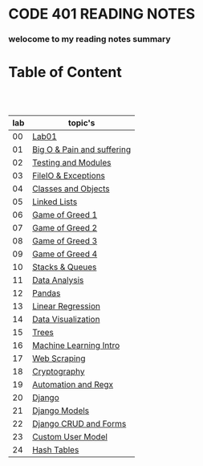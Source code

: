 # CODE 401 READING NOTES

### welocome to my reading notes summary

# Table of Content

<br><br>

| lab | topic's                                                                                                                              |
| --- | ------------------------------------------------------------------------------------------------------------------------------------ |
| 00  | [Lab01](https://amarh-ayman.github.io/reading-notes/Code%20401%20-%20Advanced%20Software%20Development/Code%20401%20Reading_Notes)   |
| 01  | [Big O & Pain and suffering](https://amarh-ayman.github.io/reading-notes/Code%20401%20-%20Advanced%20Software%20Development/read_01) |
| 02  | [Testing and Modules](https://amarh-ayman.github.io/reading-notes/Code%20401%20-%20Advanced%20Software%20Development/read_02)        |
| 03  | [FileIO & Exceptions](https://amarh-ayman.github.io/reading-notes/Code%20401%20-%20Advanced%20Software%20Development/read_03)        |
| 04  | [Classes and Objects](https://amarh-ayman.github.io/reading-notes/Code%20401%20-%20Advanced%20Software%20Development/read_04)        |
| 05  | [Linked Lists](https://amarh-ayman.github.io/reading-notes/Code%20401%20-%20Advanced%20Software%20Development/read_05)               |
| 06  | [Game of Greed 1](https://amarh-ayman.github.io/reading-notes/Code%20401%20-%20Advanced%20Software%20Development/read_06)            |
| 07  | [Game of Greed 2](https://amarh-ayman.github.io/reading-notes/Code%20401%20-%20Advanced%20Software%20Development/read_07)            |
| 08  | [Game of Greed 3](https://amarh-ayman.github.io/reading-notes/Code%20401%20-%20Advanced%20Software%20Development/read_08)            |
| 09  | [Game of Greed 4](https://amarh-ayman.github.io/reading-notes/Code%20401%20-%20Advanced%20Software%20Development/read_09)            |
| 10  | [Stacks & Queues](https://amarh-ayman.github.io/reading-notes/Code%20401%20-%20Advanced%20Software%20Development/read_10)            |
| 11  | [Data Analysis](https://amarh-ayman.github.io/reading-notes/Code%20401%20-%20Advanced%20Software%20Development/read_11)              |
| 12  | [Pandas](https://amarh-ayman.github.io/reading-notes/Code%20401%20-%20Advanced%20Software%20Development/read_12)                     |
| 13  | [Linear Regression](https://amarh-ayman.github.io/reading-notes/Code%20401%20-%20Advanced%20Software%20Development/read_13)          |
| 14  | [Data Visualization](https://amarh-ayman.github.io/reading-notes/Code%20401%20-%20Advanced%20Software%20Development/read_14)         |
| 15  | [Trees](https://amarh-ayman.github.io/reading-notes/Code%20401%20-%20Advanced%20Software%20Development/read_15)                      |
| 16  | [Machine Learning Intro](https://amarh-ayman.github.io/reading-notes/Code%20401%20-%20Advanced%20Software%20Development/read_16)     |
| 17  | [Web Scraping](https://amarh-ayman.github.io/reading-notes/Code%20401%20-%20Advanced%20Software%20Development/read_17)               |
| 18  | [Cryptography](https://amarh-ayman.github.io/reading-notes/Code%20401%20-%20Advanced%20Software%20Development/read_18)               |
| 19  | [Automation and Regx](https://amarh-ayman.github.io/reading-notes/Code%20401%20-%20Advanced%20Software%20Development/read_19)        |
| 20  | [Django](https://amarh-ayman.github.io/reading-notes/Code%20401%20-%20Advanced%20Software%20Development/read_20)                     |
| 21  | [Django Models](https://amarh-ayman.github.io/reading-notes/Code%20401%20-%20Advanced%20Software%20Development/read_21)              |
| 22  | [Django CRUD and Forms](https://amarh-ayman.github.io/reading-notes/Code%20401%20-%20Advanced%20Software%20Development/read_22)      |
| 23  | [Custom User Model](https://amarh-ayman.github.io/reading-notes/Code%20401%20-%20Advanced%20Software%20Development/read_23)          |
| 24  | [Hash Tables](https://amarh-ayman.github.io/reading-notes/Code%20401%20-%20Advanced%20Software%20Development/read_24)                |
